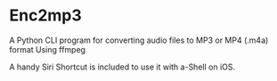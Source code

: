 # Enc2mp3
A Python CLI program for converting audio files to MP3 or MP4 (.m4a) format Using ffmpeg

A handy Siri Shortcut is included to use it with a-Shell on iOS.
